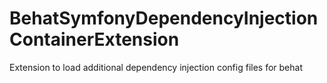 # BehatSymfonyDependencyInjectionContainerExtension
Extension to load additional dependency injection config files for behat
